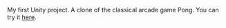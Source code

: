 My first Unity project. A clone of the classical arcade game Pong.
You can try it [here](https://brankobjelic.itch.io/pong-pong).
